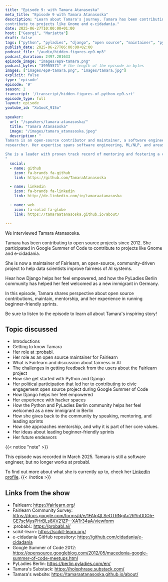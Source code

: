 ```yaml
---
title: "Episode 9: with Tamara Atanasoska"
meta_title: "Episode 9 with Tamara Atanasoska"
description: "Learn about Tamara's journey. Tamara has been contributing to open source projects since 2012. She participated in Google Summer of Code to
contribute to projects like Gnome and e-cidadania."
date: 2025-06-27T10:00:00+01:00
host: ["Georgi", "Mariatta"]
draft: false
tags: ["python", "pyladies", "django", "open source", "maintainer", "pypodcats", "berlin", "north macedonia", "gsoc", "fairlearn"]
publish_date: 2025-06-27T06:00:00+02:00
podcast_file: "/audio/hidden-figures-ep9.mp3"
podcast_duration: 2497.201633
episode_image: "images/ep9-tamara.png"
podcast_bytes: "39955571" # the length of the episode in bytes
images: ["images/ep9-tamara.png", "images/tamara.jpg"]
explicit: false 
type: 'episode'
episode: '9'
season: 2
transcript: '/transcript/hidden-figures-of-python-ep9.srt'
episode_type: full
layout: episode
youtube_id: "Xo1ooX_915o"
  
speaker:
  url: "/speakers/tamara-atanasoska/"
  title: "Tamara Atanasoska"
  image: "/images/tamara_atanasoska.jpeg"
  description: "
Tamara is an open-source contributor and maintainer, a software engineer, and a CompLing/NLP
researcher. Her expertise spans software engineering, ML/NLP, and areas including fair and responsible AI.

She is a leader with proven track record of mentoring and fostering a culture of innovation and continuous improvement. 
"
  social:
  - name: github
    icon: fa-brands fa-github
    link: https://github.com/TamaraAtanasoska

  - name: linkedin
    icon: fa-brands fa-linkedin
    link: http://de.linkedin.com/in/tamaraatanasoska

  - name: web
    icon: fa-solid fa-globe
    link: https://tamaraatanasoska.github.io/about/

---
```


We interviewed Tamara Atanasoska.

Tamara has been contributing to open source projects since 2012. She participated in Google Summer of Code to
contribute to projects like Gnome and e-cidadania.

She is now a maintainer of Fairlearn, an open-source, community-driven project to help data scientists improve fairness
of AI systems.

Hear how Django helps her feel empowered, and how the PyLadies Berlin community has helped her feel welcomed as a new
immigrant in Germany.

In this episode, Tamara shares perspective about open source contributions, maintain, mentorship, and her experience
in running beginner-friendly sprints.

Be sure to listen to the episode to learn all about Tamara's inspiring story!

## Topic discussed

- Introductions
- Getting to know Tamara
- Her role at :probabl.
- Her role as an open source maintainer for Fairlearn
- What is Fairlearn and discussion about fairness in AI
- The challenges in getting feedback from the users about the Fairlearn project
- How she get started with Python and Django
- Her political participation that led her to contributing to civic engagement open source project during Google Summer of Code
- How Django helps her feel empowered
- Her experience with hacker spaces
- How the Python and PyLadies Berlin community helps her feel welcomed as a new immigrant in Berlin
- How she gives back to the community by speaking, mentoring, and leading sprints
- How she approaches mentorship, and why it is part of her core values.
- Her ideas about leading beginner-friendly sprints
- Her future endeavors

{{< notice "note" >}}

This episode was recorded in March 2025. 
Tamara is still a software engineer, but no longer works at probabl.

To find out more about what she is currently up to, check her [LinkedIn profile](http://de.linkedin.com/in/tamaraatanasoska).
{{< /notice >}}

## Links from the show

- Fairlearn: https://fairlearn.org/
- Fairlearn Community Survey: https://docs.google.com/forms/d/e/1FAIpQLSeOTRNgAc2RYnDDO5-GE7scMysPHrBLs8XV21ZP--XATr34aA/viewform
- :probabl.: https://probabl.ai/
- scikit-learn: https://scikit-learn.org/
- e-cidadania GitHub repository: https://github.com/cidadania/e-cidadania
- Google Summer of Code 2012: https://opensource.googleblog.com/2012/05/macedonia-google-summer-of-code-meetups.html
- PyLadies Berlin: https://berlin.pyladies.com/en/
- Tamara's Substack: https://holophrase.substack.com/
- Tamara's website: https://tamaraatanasoska.github.io/about/


